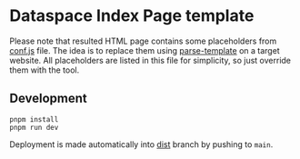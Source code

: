 # Dataspace Index Page template

Please note that resulted HTML page contains some placeholders from
[conf.js](src/settings/index.ts) file. The idea is to replace them using
[parse-template](https://github.com/cocreators-ee/parse-template) on a target website.
All placeholders are listed in this file for simplicity, so just override them with the
tool.

## Development

```shell
pnpm install
pnpm run dev
```

Deployment is made automatically into
[dist](https://github.com/ioxio-dataspace/dataspace-index-page/tree/dist) branch by
pushing to `main`.
